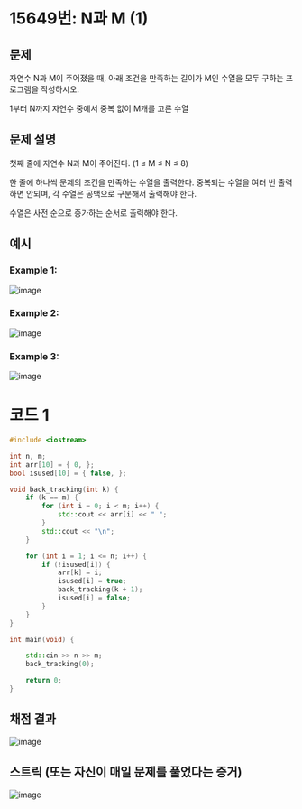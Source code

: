# 15649번: N과 M (1)

## 문제
자연수 N과 M이 주어졌을 때, 아래 조건을 만족하는 길이가 M인 수열을 모두 구하는 프로그램을 작성하시오.

1부터 N까지 자연수 중에서 중복 없이 M개를 고른 수열

## 문제 설명
첫째 줄에 자연수 N과 M이 주어진다. (1 ≤ M ≤ N ≤ 8)

한 줄에 하나씩 문제의 조건을 만족하는 수열을 출력한다. 중복되는 수열을 여러 번 출력하면 안되며, 각 수열은 공백으로 구분해서 출력해야 한다.

수열은 사전 순으로 증가하는 순서로 출력해야 한다.

## 예시
### Example 1:  
![image](https://github.com/user-attachments/assets/fa4d534e-2b45-4520-9383-0896c712b623)

### Example 2:     
![image](https://github.com/user-attachments/assets/37800d42-6007-4da9-aafa-bd16e1bd28ca)

### Example 3:     
![image](https://github.com/user-attachments/assets/dc672346-dc53-4829-9b20-04e268d4aaa0)

# 코드 1
```cpp
#include <iostream>

int n, m;
int arr[10] = { 0, };
bool isused[10] = { false, };

void back_tracking(int k) {
	if (k == m) {
		for (int i = 0; i < m; i++) {
			std::cout << arr[i] << " ";
		}
		std::cout << "\n";
	}

	for (int i = 1; i <= n; i++) {
		if (!isused[i]) {
			arr[k] = i;
			isused[i] = true;
			back_tracking(k + 1);
			isused[i] = false;
		}
	}
}

int main(void) {

	std::cin >> n >> m;
	back_tracking(0);

	return 0;
}
```

## 채점 결과
![image](https://github.com/user-attachments/assets/7e1b1d5a-8315-4546-b7b5-4770f4ee3610)

## 스트릭 (또는 자신이 매일 문제를 풀었다는 증거)
![image](https://github.com/user-attachments/assets/8fc3f14d-fd27-4143-bef6-da8e1256cc3f)
